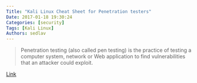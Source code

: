 ```yaml
---
Title: "Kali Linux Cheat Sheet for Penetration testers"
Date: 2017-01-18 19:30:24
Categories: [security]
Tags: [Kali Linux]
Authors: sedlav
---
```


> Penetration testing (also called pen testing) is the practice of testing a computer system, network or Web application to find vulnerabilities that an attacker could exploit.

[Link](https://www.blackmoreops.com/2016/12/20/kali-linux-cheat-sheet-for-penetration-testers/)
